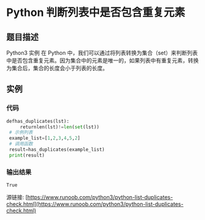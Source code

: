 # Python 判断列表中是否包含重复元素

## 题目描述
Python3 实例
在 Python 中，我们可以通过将列表转换为集合（set）来判断列表中是否包含重复元素。因为集合中的元素是唯一的，如果列表中有重复元素，转换为集合后，集合的长度会小于列表的长度。

## 实例
### 代码
```python
defhas_duplicates(lst):
     returnlen(lst)!=len(set(lst))
 # 示例列表
 example_list=[1,2,3,4,5,2]
 # 调用函数
 result=has_duplicates(example_list)
 print(result)
```
### 输出结果
```
True
```
源链接: [https://www.runoob.com/python3/python-list-duplicates-check.html](https://www.runoob.com/python3/python-list-duplicates-check.html)